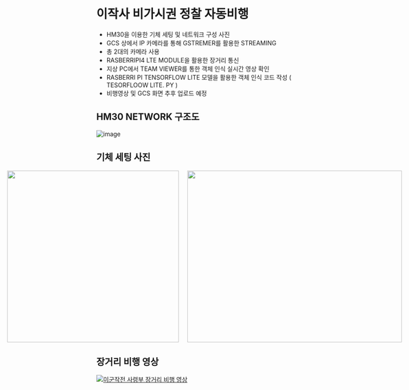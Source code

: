 # 이작사 비가시권 정찰 자동비행

- HM30을 이용한 기체 세팅 및 네트워크 구성 사진
- GCS 상에서 IP 카메라를 통해 GSTREMER를 활용한 STREAMING
- 총 2대의 카메라 사용
- RASBERRIPI4 LTE MODULE을 활용한 장거리 통신
- 지상 PC에서 TEAM VIEWER를 통한 객체 인식 실시간 영상 확인
- RASBERRI PI TENSORFLOW LITE 모델을 활용한 객체 인식 코드 작성 (  TESORFLOOW LITE. PY )
- 비행영상 및 GCS 화면 추후 업로드 예정
  
## HM30 NETWORK 구조도
![image](https://github.com/wjstndlr/IFR/assets/123084818/357c922b-4ec3-4b97-8e5f-1ec683586c9b)

## 기체 세팅 사진
<div style="display: flex; justify-content: center; align-items: center;">
  <img src="https://github.com/wjstndlr/IFR/assets/123084818/91229f8e-dd14-4d7f-bbae-a79a4e13d944" style="height: 400px; margin-right: 20px;">
  <img src="https://github.com/wjstndlr/IFR/assets/123084818/ef8be7f3-1922-41e2-a7af-df75ff7c7070" style="height: 400px;width: 500px;">
</div>

## 장거리 비행 영상
[![이군작전 사령부 장거리 비행 영상](http://img.youtube.com/vi/G_4AYgpi80M/0.jpg)](https://www.youtube.com/watch?v=G_4AYgpi80M)
